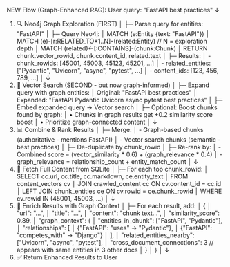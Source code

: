 NEW Flow (Graph-Enhanced RAG):
User query: "FastAPI best practices"
   ↓
1. 🔍 Neo4j Graph Exploration (FIRST)
   │
   ├─ Parse query for entities: "FastAPI"
   │
   ├─ Query Neo4j:
   │   MATCH (e:Entity {text: "FastAPI"})
   │   MATCH (e)-[r:RELATED_TO*1..N]-(related:Entity)  // N = exploration depth
   │   MATCH (related)<-[:CONTAINS]-(chunk:Chunk)
   │   RETURN chunk.vector_rowid, chunk.content_id, related.text
   │
   ├─ Results:
   │   - chunk_rowids: [45001, 45003, 45123, 45201, ...]
   │   - related_entities: ["Pydantic", "Uvicorn", "async", "pytest", ...]
   │   - content_ids: [123, 456, 789, ...]
   │
   ↓
2. 🎯 Vector Search (SECOND - but now graph-informed)
   │
   ├─ Expand query with graph entities:
   │   Original: "FastAPI best practices"
   │   Expanded: "FastAPI Pydantic Uvicorn async pytest best practices"
   │
   ├─ Embed expanded query → Vector search
   │
   ├─ Optional: Boost chunks found by graph:
   │   • Chunks in graph results get +0.2 similarity score boost
   │   • Prioritize graph-connected content
   │
   ↓
3. 📊 Combine & Rank Results
   │
   ├─ Merge:
   │   - Graph-based chunks (authoritative - mentions FastAPI)
   │   - Vector search chunks (semantic - best practices)
   │
   ├─ De-duplicate by chunk_rowid
   │
   ├─ Re-rank by:
   │   - Combined score = (vector_similarity * 0.6) + (graph_relevance * 0.4)
   │   - graph_relevance = relationship_count + entity_match_count
   │
   ↓
4. 🔄 Fetch Full Content from SQLite
   │
   ├─ For each top chunk_rowid:
   │   SELECT cc.url, cc.title, cc.markdown, ce.entity_text
   │   FROM content_vectors cv
   │   JOIN crawled_content cc ON cv.content_id = cc.id
   │   LEFT JOIN chunk_entities ce ON cv.rowid = ce.chunk_rowid
   │   WHERE cv.rowid IN (45001, 45003, ...)
   │
   ↓
5. 📝 Enrich Results with Graph Context
   │
   ├─ For each result, add:
   │   {
   │     "url": "...",
   │     "title": "...",
   │     "content": "chunk text...",
   │     "similarity_score": 0.89,
   │     "graph_context": {
   │       "entities_in_chunk": ["FastAPI", "Pydantic"],
   │       "relationships": [
   │         {"FastAPI": "uses" → "Pydantic"},
   │         {"FastAPI": "competes_with" → "Django"}
   │       ],
   │       "related_entities_nearby": ["Uvicorn", "async", "pytest"],
   │       "cross_document_connections": 3  // appears with same entities in 3 other docs
   │     }
   │   }
   │
   ↓
6. ✅ Return Enhanced Results to User